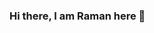 ### Hi there, I am Raman here 👋

<!--
**RammySekham/RammySekham** is a ✨ _special_ ✨ repository because its `README.md` (this file) appears on your GitHub profile.

Here are some ideas to get you started:

🔭 I’m currently working on data science and machine learning projects
🌱 I’m currently learning machine learning & deep learning from Coursera, Kaggle and reading a lot from data science communities
👯 I’m looking to collaborate on Data Science, Machine Learning and Deep Learning
🤔 
- 💬 Ask me about ...
- 📫 How to reach me: ...
- 😄 Pronouns: ...
- ⚡ Fun fact: ...
-->
